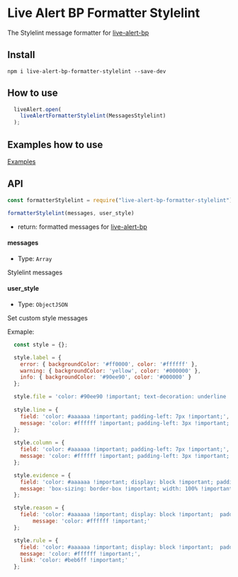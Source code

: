 # Live Alert BP Formatter Stylelint

The Stylelint message formatter for [live-alert-bp](https://github.com/semiromid/live-alert-bp)


##  Install
```shell
npm i live-alert-bp-formatter-stylelint --save-dev
```

## How to use

```javascript
  liveAlert.open(
    liveAlertFormatterStylelint(MessagesStylelint)
  );
```

## Examples how to use

[Examples](https://github.com/semiromid/live-alert-bp#examples)

## API

```javascript
const formatterStylelint = require("live-alert-bp-formatter-stylelint");

formatterStylelint(messages, user_style)
```

* return:  formatted messages for [live-alert-bp](https://github.com/semiromid/live-alert-bp)

#### messages
* Type: `Array`

Stylelint messages

#### user_style
* Type: `ObjectJSON`

Set custom style messages

Exmaple:
```javascript
  const style = {};	

  style.label = {
	error: { backgroundColor: '#ff0000', color: '#ffffff' },
	warning: { backgroundColor: 'yellow', color: '#000000' },
	info: { backgroundColor: '#90ee90', color: '#000000' }
  };

  style.file = 'color: #90ee90 !important; text-decoration: underline !important;';
	
  style.line = {
	field: 'color: #aaaaaa !important; padding-left: 7px !important;', 
	message: 'color: #ffffff !important; padding-left: 3px !important;'
  };
	
  style.column = {
	field: 'color: #aaaaaa !important; padding-left: 7px !important;', 
	message: 'color: #ffffff !important; padding-left: 3px !important;'
  };

  style.evidence = {
	field: 'color: #aaaaaa !important; display: block !important; padding-bottom: 8px !important;', 
	message: 'box-sizing: border-box !important; width: 100% !important; overflow-x: auto !important; color: #ffffff !important; display: inline-block !important; border: dashed 1px #b9b9b9 !important; padding: 20px !important;'
  };

  style.reason = {
	field: 'color: #aaaaaa !important; display: block !important;  padding-top: 3px !important;', 
		message: 'color: #ffffff !important;'
  };	

  style.rule = {
	field: 'color: #aaaaaa !important; display: block !important;  padding-top: 3px !important;', 
	message: 'color: #ffffff !important;',
	link: 'color: #beb6ff !important;'
  };
```
